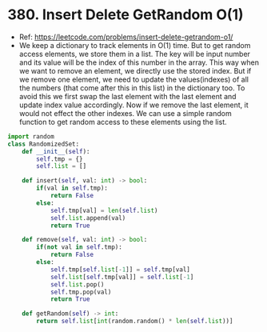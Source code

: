 # 380. Insert Delete GetRandom O(1)  

- Ref: https://leetcode.com/problems/insert-delete-getrandom-o1/  
- We keep a dictionary to track elements in O(1) time. But to get random access elements, we store them in a list. The key will be input number and its value will be the index of this number in the array. This way when we want to remove an element, we directly use the stored index. But if we remove one element, we need to update the values(indexes) of all the numbers (that come after this in this list) in the dictionary too. To avoid this we first swap the last element with the last element and update index value accordingly. Now if we remove the last element, it would not effect the other indexes. We can use a simple random function to get random access to these elements using the list.  

```python
import random
class RandomizedSet:
    def __init__(self):
        self.tmp = {}
        self.list = []

    def insert(self, val: int) -> bool:
        if(val in self.tmp):
            return False
        else:
            self.tmp[val] = len(self.list)
            self.list.append(val)
            return True

    def remove(self, val: int) -> bool:
        if(not val in self.tmp):
            return False
        else:
            self.tmp[self.list[-1]] = self.tmp[val]
            self.list[self.tmp[val]] = self.list[-1]
            self.list.pop()
            self.tmp.pop(val)
            return True

    def getRandom(self) -> int:
        return self.list[int(random.random() * len(self.list))]
```  
